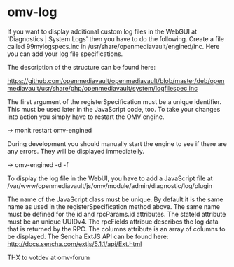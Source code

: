 # omv-log
If you want to display additional custom log files in the WebGUI at 'Diagnostics | System Logs' then you have to do the following.
Create a file called 99mylogspecs.inc in /usr/share/openmediavault/engined/inc. Here you can add your log file specifications.

The description of the structure can be found here: 

https://github.com/openmediavault/openmediavault/blob/master/deb/openmediavault/usr/share/php/openmediavault/system/logfilespec.inc

The first argument of the registerSpecification must be a unique identifier. 
This must be used later in the JavaScript code, too.
To take your changes into action you simply have to restart the OMV engine.

-> monit restart omv-engined

During development you should manually start the engine to see if there are any errors. They will be displayed immediatelly.

-> omv-engined -d -f

To display the log file in the WebUI, you have to add a JavaScript file at 
/var/www/openmediavault/js/omv/module/admin/diagnostic/log/plugin

The name of the JavaScript class must be unique. By default it is the same name as used in the registerSpecification method above. 
The same name must be defined for the id and rpcParams.id attributes. The stateId attribute must be an unique UUIDv4. 
The rpcFields attribue describes the log data that is returned by the RPC. The columns attribute is an array of columns to be displayed.
The Sencha ExtJS API can be found here:
http://docs.sencha.com/extjs/5.1.1/api/Ext.html

THX to votdev at omv-forum
